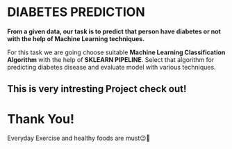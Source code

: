 # DIABETES PREDICTION

**From a given data, our task is to predict that person have diabetes or not with the help of Machine Learning techniques.**

For this task we are going choose suitable **Machine Learning Classification Algorithm** with the help of **SKLEARN PIPELINE**. Select that algorithm for predicting diabetes disease and evaluate model with various techniques.

## This is very intresting Project check out!

# Thank You! 
Everyday Exercise and healthy foods are must😉💖


